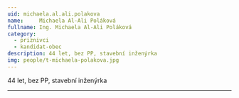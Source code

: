 ```yaml
---
uid: michaela.al.ali.polakova
name:     Michaela Al-Ali Poláková
fullname: Ing. Michaela Al-Ali Poláková
category:
  - priznivci
  - kandidat-obec
description: 44 let, bez PP, stavební inženýrka
img: people/t-michaela-polakova.jpg
---
```


44 let, bez PP, stavební inženýrka

---